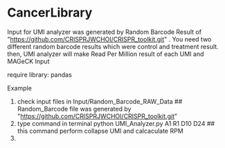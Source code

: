 # CancerLibrary
Input for UMI analyzer was generated by Random Barcode Result of "https://github.com/CRISPRJWCHOI/CRISPR_toolkit.git" . You need two different random barcode results which were control and treatment result. then, UMI analyzer will make Read Per Million result of each UMI and MAGeCK Input

require library: pandas

Example
1. check input files in Input/Random_Barcode_RAW_Data ## Random_Barcode file was generated by "https://github.com/CRISPRJWCHOI/CRISPR_toolkit.git"
2. type command in terminal python UMI_Analyzer.py A1 R1 D10 D24 ## this command perform collapse UMI and calcaculate RPM
3. 
